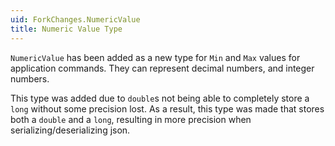 ```yaml
---
uid: ForkChanges.NumericValue
title: Numeric Value Type
---
```


`NumericValue` has been added as a new type for `Min` and `Max` values for application commands. They can represent decimal numbers, and integer numbers.

This type was added due to `double`s not being able to completely store a `long` without some precision lost. As a result, this type was made that stores both a `double` and a `long`, resulting in more precision when serializing/deserializing json.